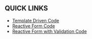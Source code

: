 ## QUICK LINKS
- [Template Driven Code](finalsprj-src/src/app/template-driven)
- [Reactive Form Code](finalsprj-src/src/app/reactive)
- [Reactive Form with Validation Code](finalsprj-src/src/app/validation)
  
